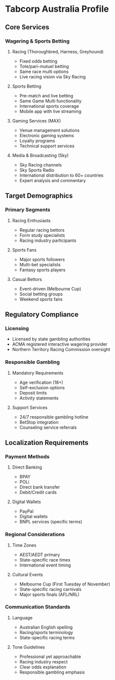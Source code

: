 # Tabcorp Australia Profile

## Core Services

### Wagering & Sports Betting
1. Racing (Thoroughbred, Harness, Greyhound)
   - Fixed odds betting
   - Tote/pari-mutuel betting
   - Same race multi options
   - Live racing vision via Sky Racing

2. Sports Betting
   - Pre-match and live betting
   - Same Game Multi functionality
   - International sports coverage
   - Mobile app with live streaming

3. Gaming Services (MAX)
   - Venue management solutions
   - Electronic gaming systems
   - Loyalty programs
   - Technical support services

4. Media & Broadcasting (Sky)
   - Sky Racing channels
   - Sky Sports Radio
   - International distribution to 60+ countries
   - Expert analysis and commentary

## Target Demographics

### Primary Segments
1. Racing Enthusiasts
   - Regular racing bettors
   - Form study specialists
   - Racing industry participants

2. Sports Fans
   - Major sports followers
   - Multi-bet specialists
   - Fantasy sports players

3. Casual Bettors
   - Event-driven (Melbourne Cup)
   - Social betting groups
   - Weekend sports fans

## Regulatory Compliance

### Licensing
- Licensed by state gambling authorities
- ACMA registered interactive wagering provider
- Northern Territory Racing Commission oversight

### Responsible Gambling
1. Mandatory Requirements
   - Age verification (18+)
   - Self-exclusion options
   - Deposit limits
   - Activity statements

2. Support Services
   - 24/7 responsible gambling hotline
   - BetStop integration
   - Counseling service referrals

## Localization Requirements

### Payment Methods
1. Direct Banking
   - BPAY
   - POLi
   - Direct bank transfer
   - Debit/Credit cards

2. Digital Wallets
   - PayPal
   - Digital wallets
   - BNPL services (specific terms)

### Regional Considerations
1. Time Zones
   - AEST/AEDT primary
   - State-specific race times
   - International event timing

2. Cultural Events
   - Melbourne Cup (First Tuesday of November)
   - State-specific racing carnivals
   - Major sports finals (AFL/NRL)

### Communication Standards
1. Language
   - Australian English spelling
   - Racing/sports terminology
   - State-specific racing terms

2. Tone Guidelines
   - Professional yet approachable
   - Racing industry respect
   - Clear odds explanation
   - Responsible gambling emphasis
